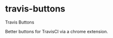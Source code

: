 travis-buttons
==========================

Travis Buttons

Better buttons for TravisCI via a chrome extension.
